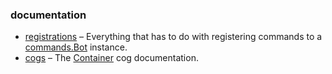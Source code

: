 ### documentation

- [registrations](https://github.com/Lee-matod/dev/wiki/registrations) – Everything that has to do with registering
  commands to
  a [commands.Bot](https://discordpy.readthedocs.io/en/latest/ext/commands/api.html#discord.ext.commands.Bot) instance.
- [cogs](https://github.com/Lee-matod/dev/wiki/cogs) –
  The [Container](https://github.com/Lee-matod/dev/wiki/cogs#class-devrootcontainerbot) cog documentation.